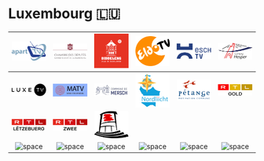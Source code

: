 # Luxembourg 🇱🇺

| ![apart-tv] | ![chamber-tv] | ![dudelange] | ![eldo-tv] | ![esch-tv] | ![hesper] |
|:---:|:---:|:---:|:---:|:---:|:---:|
| ![luxe-tv] | ![mamer-tv] | ![mersch] | ![nordliicht] | ![petange] | ![rtl-gold] |
| ![rtl-letzebuerg] | ![rtl-zwee] | ![steesel-tv] |  |  |  |
| ![space] | ![space] | ![space] | ![space] | ![space] | ![space] |

[apart-tv]:apart-tv-lu.png
[chamber-tv]:chamber-tv-lu.png
[dudelange]:dudelange-lu.png
[eldo-tv]:eldo-tv-lu.png
[esch-tv]:esch-tv-lu.png
[hesper]:hesper-lu.png
[luxe-tv]:luxe-tv-lu.png
[mamer-tv]:mamer-tv-lu.png
[mersch]:mersch-lu.png
[nordliicht]:nordliicht-lu.png
[petange]:petange-lu.png
[rtl-gold]:rtl-gold-lu.png
[rtl-letzebuerg]:rtl-letzebuerg-lu.png
[rtl-zwee]:rtl-zwee-lu.png
[steesel-tv]:steesel-tv-lu.png

[Space]:https://raw.githubusercontent.com/tv-logo/tv-logos/main/misc/space-1500.png "Space"
